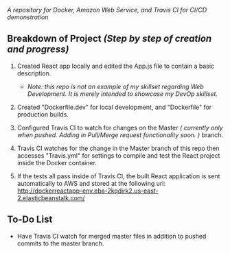 
*A repository for Docker, Amazon Web Service, and Travis CI for CI/CD demonstration*

## Breakdown of Project *(Step by step of creation and progress)*

1. Created React app locally and edited the App.js file to contain a basic description.
    * *Note: this repo is not an example of my skillset regarding Web Development.  It is merely intended to showcase my DevOp skillset.*

1. Created "Dockerfile.dev" for local development, and "Dockerfile" for production builds.

1.  Configured Travis CI to watch for changes on the Master *( currently only when pushed.  Adding in Pull/Merge request functionality soon. )* branch.  

1.  Travis CI watches for the change in the Master branch of this repo then accesses "Travis.yml" for settings to compile and test the React project inside the Docker container.

1.  If the tests all pass inside of Travis CI, the built React application is sent automatically to AWS and stored at the following url: http://dockerreactapp-env.eba-2kqdirk2.us-east-2.elasticbeanstalk.com/

## To-Do List

* Have Travis CI watch for merged master files in addition to pushed commits to the master branch.
